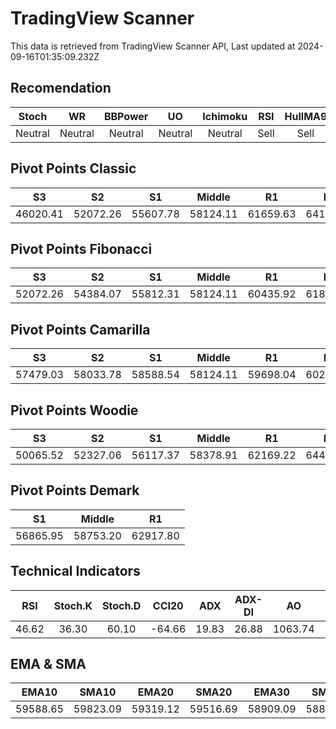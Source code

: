 # TradingView Scanner
This data is retrieved from TradingView Scanner API, Last updated at 2024-09-16T01:35:09.232Z

## Recomendation
| Stoch | WR | BBPower | UO | Ichimoku | RSI | HullMA9 |
| :---: | :---: | :---: | :---: | :---: | :---: | :---: |
| Neutral | Neutral | Neutral | Neutral | Neutral | Sell | Sell |

## Pivot Points Classic
| S3 | S2 | S1 | Middle | R1 | R2 | R3 |
| :---: | :---: | :---: | :---: | :---: | :---: | :---: |
| 46020.41 | 52072.26 | 55607.78 | 58124.11 | 61659.63 | 64175.96 | 70227.81 |

## Pivot Points Fibonacci
| S3 | S2 | S1 | Middle | R1 | R2 | R3 |
| :---: | :---: | :---: | :---: | :---: | :---: | :---: |
| 52072.26 | 54384.07 | 55812.31 | 58124.11 | 60435.92 | 61864.16 | 64175.96 |

## Pivot Points Camarilla
| S3 | S2 | S1 | Middle | R1 | R2 | R3 |
| :---: | :---: | :---: | :---: | :---: | :---: | :---: |
| 57479.03 | 58033.78 | 58588.54 | 58124.11 | 59698.04 | 60252.80 | 60807.55 |

## Pivot Points Woodie
| S3 | S2 | S1 | Middle | R1 | R2 | R3 |
| :---: | :---: | :---: | :---: | :---: | :---: | :---: |
| 50065.52 | 52327.06 | 56117.37 | 58378.91 | 62169.22 | 64430.76 | 68221.07 |

## Pivot Points Demark
| S1 | Middle | R1 |
| :---: | :---: | :---: |
| 56865.95 | 58753.20 | 62917.80 |

## Technical Indicators
| RSI | Stoch.K | Stoch.D | CCI20 | ADX | ADX-DI | AO | Mom | MACD | MACD | W.R | HullMA9 |
| :---: | :---: | :---: | :---: | :---: | :---: | :---: | :---: | :---: | :---: | :---: | :---: |
| 46.62 | 36.30 | 60.10 | -64.66 | 19.83 | 26.88 | 1063.74 | -1046.30 | 504.63 | 722.24 | -88.68 | 59258.08 |

## EMA & SMA
| EMA10 | SMA10 | EMA20 | SMA20 | EMA30 | SMA30 | EMA50 | SMA50 | EMA100 | SMA100 | EMA200 | SMA200 |
| :---: | :---: | :---: | :---: | :---: | :---: | :---: | :---: | :---: | :---: | :---: | :---: |
| 59588.65 | 59823.09 | 59319.12 | 59516.69 | 58909.09 | 58861.07 | 58363.32 | 57621.56 | 58205.51 | 57453.12 | 58907.92 | 59009.77 |